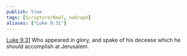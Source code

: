 ```yaml
---
publish: true
tags: [Scripture/NewT, noGraph]
aliases: ["Luke 9:31"]
---
```

[Luke 9:31](https://churchofjesuschrist.org/study/scriptures/nt/luke/9?lang=eng&id=p31#p31) Who appeared in glory, and spake of his decease which he should accomplish at Jerusalem.
